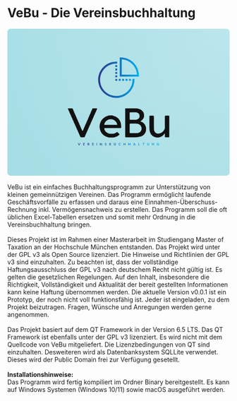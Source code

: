 # VeBu - Die Vereinsbuchhaltung

![VeBu-Logo](VeBu.png)

VeBu ist ein einfaches Buchhaltungsprogramm zur Unterstützung von kleinen gemeinnützigen Vereinen. Das Programm ermöglicht laufende Geschäftsvorfälle zu erfassen und daraus eine Einnahmen-Überschuss-Rechnung inkl. Vermögensnachweis zu erstellen. Das Programm soll die oft üblichen Excel-Tabellen ersetzen und somit mehr Ordnung in die Vereinsbuchhaltung bringen.<br />
<br />
Dieses Projekt ist im Rahmen einer Masterarbeit im Studiengang Master of Taxation an der Hochschule München entstanden. Das Projekt wird unter der GPL v3 als Open Source lizenziert. Die Hinweise und Richtlinien der GPL v3 sind einzuhalten. Zu beachten ist, dass der vollständige Haftungsausschluss der GPL v3 nach deutschem Recht nicht gültig ist. Es gelten die gesetzlichen Regelungen. Auf den Inhalt, insbesondere die Richtigkeit, Vollständigkeit und Aktualität der bereit gestellten Informationen kann keine Haftung übernommen werden. Die aktuelle Version v0.0.1 ist ein Prototyp, der noch nicht voll funktionsfähig ist. Jeder ist eingeladen, zu dem Projekt beizutragen. Fragen, Wünsche und Anregungen werden gerne angenommen.<br />
<br />
Das Projekt basiert auf dem QT Framework in der Version 6.5 LTS. Das QT Framework ist ebenfalls unter der GPL v3 lizenziert. Es wird nicht mit dem Quellcode von VeBu mitgeliefert. Die Lizenzbedingungen von QT sind einzuhalten. Desweiteren wird als Datenbanksystem SQLLite verwendet. Dieses wird der Public Domain frei zur Verfügung gesetellt.<br />
<br />
<b>Installationshinweise:</b><br />
Das Programm wird fertig kompiliert im Ordner Binary bereitgestellt. Es kann auf Windows Systemen (Windows 10/11) sowie macOS ausgeführt werden.<br /> 
<br />
